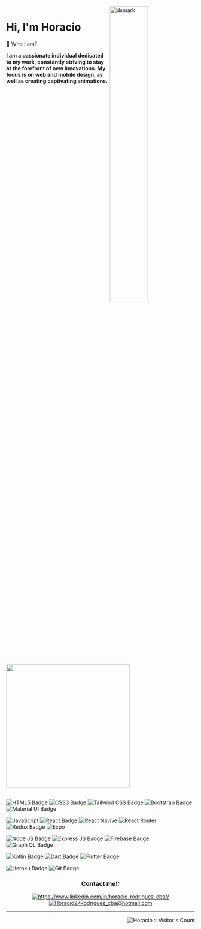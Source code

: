 <img alt="dsmark" align="right"  height="45%" width="45%" src="https://media.tenor.com/V6L2jQFUqZwAAAAM/perro-perreando.gif">
<h1>Hi, I'm Horacio </h1>

💬 Who I am?

**I am a passionate individual dedicated to my work, constantly striving to stay at the forefront of new innovations. My focus is on web and mobile design, as well as creating captivating animations.**

<div display='flex'>
    <img  width="330" src="https://github-readme-stats.vercel.app/api/top-langs/?username=AngelRRand&layout=compact&show_icons=true&title_color=ffffff&icon_color=34abeb&text_color=daf7dc&bg_color=05122A"/>
</div>

<br>

![HTML5 Badge](https://img.shields.io/badge/HTML5-05122A?style=for-the-badge&logo=html5&logoColor=white)
![CSS3 Badge](https://img.shields.io/badge/CSS3-05122A?style=for-the-badge&logo=css3&logoColor=white)
![Tailwind CSS Badge](https://img.shields.io/badge/Tailwind_CSS-05122A?style=for-the-badge&logo=tailwind-css&logoColor=white)
![Bootstrap Badge](https://img.shields.io/badge/Bootstrap-05122A?style=for-the-badge&logo=bootstrap&logoColor=white)
![Material UI Badge](https://img.shields.io/badge/Material%20UI-05122A?style=for-the-badge&logo=mui&logoColor=white)

![JavaScript](https://img.shields.io/badge/JavaScript-05122A?style=for-the-badge&logo=javascript&logoColor=white)
![React Badge](https://img.shields.io/badge/React-05122A?style=for-the-badge&logo=react&logoColor=white)
![React Navive](https://img.shields.io/badge/React_Native-05122A?style=for-the-badge&logo=react&logoColor=white)
![React Router](https://img.shields.io/badge/React_Router-05122A?style=for-the-badge&logo=react-router&logoColor=white)
![Redux Badge](https://img.shields.io/badge/Redux-05122A?style=for-the-badge&logo=redux&logoColor=white)
![Expo](https://img.shields.io/badge/Expo-05122A?style=for-the-badge&logo=expo&logoColor=white)

![Node JS Badge](https://img.shields.io/badge/Node.js-05122A?style=for-the-badge&logo=node.js&logoColor=white)
![Express JS Badge](https://img.shields.io/badge/Express.js-05122A?style=for-the-badge&logo=express&logoColor=white)
![Firebase Badge](https://img.shields.io/badge/Firebase-05122A?style=for-the-badge&logo=firebase&logoColor=white)
![Graph QL Badge](https://img.shields.io/badge/GraphQl-05122A?style=for-the-badge&logo=graphql&logoColor=white)

![Kotlin Badge](https://img.shields.io/badge/Kotlin-05122A?style=for-the-badge&logo=kotlin&logoColor=white)
![Dart Badge](https://img.shields.io/badge/dart-05122A?style=for-the-badge&logo=dart&logoColor=white)
![Flutter Badge](https://img.shields.io/badge/flutter-05122A?style=for-the-badge&logo=flutter&logoColor=white)


![Heroku Badge](https://img.shields.io/badge/Heroku-05122A?style=for-the-badge&logo=heroku&logoColor=white)
![Git Badge](https://img.shields.io/badge/GIT-05122A?style=for-the-badge&logo=git&logoColor=white)


<h3 align="center">Contact me!:</h3>
<div align="center">
    <a href="https://www.linkedin.com/in/horacio-rodriguez-cba/" target="_blank" target="blank"><img src="https://img.shields.io/badge/LinkedIn-05122A?style=for-the-badge&logo=linkedin&logoColor=white" alt="https://www.linkedin.com/in/horacio-rodriguez-cba//" /></a>
<a href="horacio27rodriguez_cba@hotmail.com" target="_blank" target="blank"><img src="https://img.shields.io/badge/Gmail-05122A?style=for-the-badge&logo=gmail&logoColor=white" alt="Horacio27Rodriguez_cba@hotmail.com"/></a>
</div>

<hr>

<img align="right" src="https://profile-counter.glitch.me/{AngelRRand}/count.svg" alt="Horacio :: Visitor's Count" />
